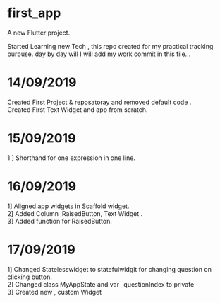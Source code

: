 # first_app

A new Flutter project.

Started Learning new Tech ,
this repo created for my practical tracking purpuse. day by day will I will add my work commit in this file... 
# 14/09/2019
Created First Project & reposatoray and removed default code . <br />
Created First Text Widget and app from scratch.<br />
# 15/09/2019
1 ] Shorthand for one expression in one line. <br />
# 16/09/2019
1] Aligned app widgets in Scaffold widget.<br />
2] Added Column ,RaisedButton, Text Widget .<br />
3] Added function for RaisedButton.<br />

# 17/09/2019 
1] Changed Statelesswidget to statefulwidgit for changing question on clicking button.<br />
2] Changed class MyAppState and var _questionIndex to private <br />
3] Created new , custom Widget <br />
